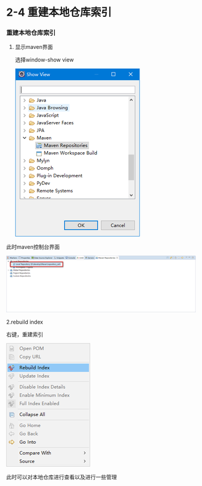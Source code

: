 # 2-4 重建本地仓库索引

### 重建本地仓库索引

1. 显示maven界面

   选择window-show view

    ![showview](images\showview.png)

此时maven控制台界面

![maven控制台界面](images\maven控制台界面.png)

2.rebuild index

右键，重建索引

 ![重建索引](images\重建索引.png)

此时可以对本地仓库进行查看以及进行一些管理